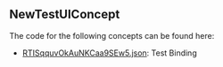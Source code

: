 ## NewTestUIConcept

The code for the following concepts can be found here: 

- [RTISqquvOkAuNKCaa9SEw5.json](RTISqquvOkAuNKCaa9SEw5.json): Test Binding
